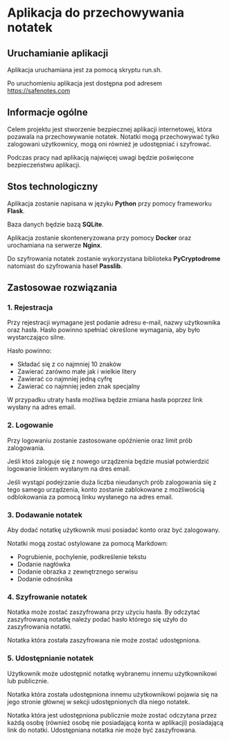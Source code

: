 # Aplikacja do przechowywania notatek

## Uruchamianie aplikacji
Aplikacja uruchamiana jest za pomocą skryptu run.sh.

Po uruchomieniu aplikacja jest dostępna pod adresem https://safenotes.com

## Informacje ogólne
Celem projektu jest stworzenie bezpiecznej aplikacji internetowej, która pozawala na przechowywanie notatek. Notatki mogą przechowywać tylko zalogowani użytkownicy, mogą oni również je udostępniać i szyfrować. 

Podczas pracy nad aplikacją najwięcej uwagi będzie poświęcone bezpieczeństwu aplikacji.

## Stos technologiczny
Aplikacja zostanie napisana w języku **Python** przy pomocy frameworku **Flask**.

Baza danych będzie bazą **SQLite**.

Aplikacja zostanie skonteneryzowana przy pomocy **Docker** oraz urochamiana na serwerze **Nginx**.

Do szyfrowania notatek zostanie wykorzystana biblioteka **PyCryptodrome** natomiast do szyfrowania haseł **Passlib**.


## Zastosowae rozwiązania
### 1.	Rejestracja

Przy rejestracji wymagane jest podanie adresu e-mail, nazwy użytkownika oraz hasła. Hasło powinno spełniać określone wymagania, aby było wystarczająco silne.

Hasło powinno:
- Składać się z co najmniej 10 znaków
-	Zawierać zarówno małe jak i wielkie litery
-	Zawierać co najmniej jedną cyfrę
-	Zawierać co najmniej jeden znak specjalny

W przypadku utraty hasła możliwa będzie zmiana hasła poprzez link wysłany na adres email.

### 2.	Logowanie

Przy logowaniu zostanie zastosowane opóźnienie oraz limit prób zalogowania. 

Jeśli ktoś zaloguje się z nowego urządzenia będzie musiał potwierdzić logowanie linkiem wysłanym na dres email.

Jeśli wystąpi podejrzanie duża liczba nieudanych prób zalogowania się z tego samego urządzenia, konto zostanie zablokowane z możliwością odblokowania za pomocą linku wysłanego na adres email.

### 3.	Dodawanie notatek

Aby dodać notatkę użytkownik musi posiadać konto oraz być zalogowany. 

Notatki mogą zostać ostylowane za pomocą Markdown:
- Pogrubienie, pochylenie, podkreślenie tekstu
- Dodanie nagłówka
- Dodanie obrazka z zewnętrznego serwisu
- Dodanie odnośnika

### 4.	Szyfrowanie notatek

Notatka może zostać zaszyfrowana przy użyciu hasła. By odczytać zaszyfrowaną notatkę należy podać hasło którego się użyło do zaszyfrowania notatki.

Notatka która została zaszyfrowana nie może zostać udostępniona.

### 5.	Udostępnianie notatek 

Użytkownik może udostępnić notatkę wybranemu innemu użytkownikowi lub publicznie.

Notatka która została udostępniona innemu użytkownikowi pojawia się na jego stronie głównej w sekcji udostępnionych dla niego notatek.

Notatka która jest udostępniona publicznie może zostać odczytana przez każdą osobę (również osobę nie posiadającą konta w aplikacji) posiadającą link do notatki.
Udostępniana notatka nie może być zaszyfrowana.

